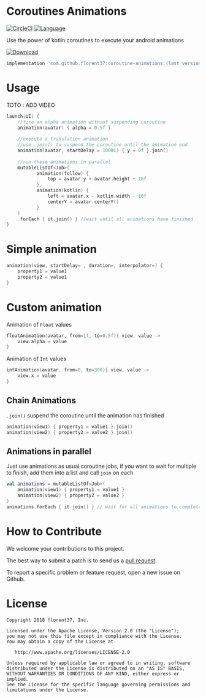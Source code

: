 # Coroutines Animations

[![CircleCI](https://circleci.com/gh/florent37/Coroutine-Animations/tree/master.svg?style=svg)](https://circleci.com/gh/florent37/Coroutine-Animations/tree/master)
[![Language](https://img.shields.io/badge/language-kotlin-brightgreen.svg)](https://github.com/florent37/Coroutine-Animations)

Use the power of kotlin coroutines to execute your android animations

[ ![Download](https://api.bintray.com/packages/florent37/maven/Coroutines-Animations/images/download.svg) ](https://bintray.com/florent37/maven/Coroutines-Animations/)
```groovy
implementation 'com.github.florent37:coroutine-animations:(last version)'
```

# Usage

TOTO : ADD VIDEO

```kotlin
launch(UI) {
    //fire an alpha animation without suspending coroutine
    animation(avatar) { alpha = 0.5f } 
 
    //execute a translation animation
    //use .join() to suspend the coroutine until the animation end
    animation(avatar, startDelay = 1000L) { y = 0f }.join()
 
    //run these animations in parallel
    mutableListOf<Job>(
           animation(follow) {
               top = avatar.y + avatar.height + 16f
           },
           animation(kotlin) {
               left = avatar.x - kotlin.width - 16f
               centerY = avatar.centerY()
           }
    )
    .forEach { it.join() } //wait until all animations have finished
}
```

# Simple animation

```kotlin
animation(view, startDelay= , duration=, interpolator=) { 
    property1 = value1 
    property2 = value1 
}
```

# Custom animation

Animation of `Float` values
```kotlin
floatAnimation(avatar, from=1f, to=0.5f){ view, value ->
    view.alpha = value
}
```

Animation of `Int` values
```kotlin
intAnimation(avatar, from=0, to=300){ view, value ->
    view.x = value
}
```

## Chain Animations

`.join()` suspend the coroutine until the animation has finished

```kotlin
animation(view1) { property1 = value1 }.join()
animation(view2) { property2 = value2 }.join()
```

## Animations in parallel

Just use animations as usual coroutine jobs, 
if you want to wait for multiple to finish, 
add them into a list and call `join` on each

```kotlin
val animations = mutableListOf<Job>(
    animation(view1) { property1 = value1 }
    animation(view2) { property2 = value2 }
)
animations.forEach { it.join() } // wait for all animations to complete
```

# How to Contribute

We welcome your contributions to this project. 

The best way to submit a patch is to send us a [pull request](https://help.github.com/articles/about-pull-requests/). 

To report a specific problem or feature request, open a new issue on Github. 

# License

    Copyright 2018 florent37, Inc.

    Licensed under the Apache License, Version 2.0 (the "License");
    you may not use this file except in compliance with the License.
    You may obtain a copy of the License at

       http://www.apache.org/licenses/LICENSE-2.0

    Unless required by applicable law or agreed to in writing, software
    distributed under the License is distributed on an "AS IS" BASIS,
    WITHOUT WARRANTIES OR CONDITIONS OF ANY KIND, either express or implied.
    See the License for the specific language governing permissions and
    limitations under the License.
